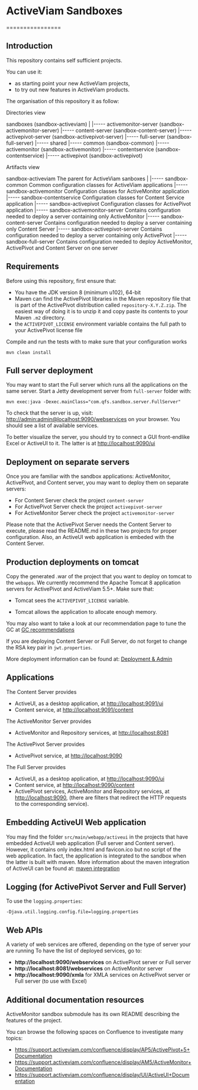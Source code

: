 # ActiveViam Sandboxes
================

Introduction
------------
This repository contains self sufficient projects.

You can use it:
- as starting point your new ActiveViam projects,
- to try out new features in ActiveViam products.

The organisation of this repository it as follow:

Directories view

sandboxes                             (sandbox-activeviam)
|
|----- activemonitor-server           (sandbox-activemonitor-server)
|----- content-server                 (sandbox-content-server)
|----- activepivot-server             (sandbox-activepivot-server)
|----- full-server                    (sandbox-full-server)
|----- shared
        |-----  common                (sandbox-common)
        |-----  activemonitor         (sandbox-activemonitor)
        |-----  contentservice        (sandbox-contentservice)
        |-----  activepivot           (sandbox-activepivot)

Artifacts view

sandbox-activeviam                    The parent for ActiveViam sanboxes
|
|-----  sandbox-common                Common configuration classes for ActiveViam applications
|-----  sandbox-activemonitor         Configuration classes for ActiveMonitor application
|-----  sandbox-contentservice        Configuration classes for Content Service application
|-----  sandbox-activepivot           Configuration classes for ActivePivot application
|-----  sandbox-activemonitor-server  Contains configuration needed to deploy a server containing only ActiveMonitor
|-----  sandbox-content-server        Contains configuration needed to deploy a server containing only Content Server
|-----  sandbox-activepivot-server    Contains configuration needed to deploy a server containing only ActivePivot
|-----  sandbox-full-server           Contains configuration needed to deploy ActiveMonitor, ActivePivot and Content Server on one server

Requirements
------------
Before using this repository, first ensure that:
-   You have the JDK version 8 (minimum u102), 64-bit
-   Maven can find the ActivePivot libraries in the Maven repository file
    that is part of the ActivePivot distribution called `repository-X.Y.Z.zip`.
    The easiest way of doing it is to unzip it and copy paste
    its contents to your Maven `.m2` directory.
-   the `ACTIVEPIVOT_LICENSE` environment variable contains the full path
    to your ActivePivot license file

Compile and run the tests with to make sure that your configuration works

    mvn clean install

Full server deployment
------------
You may want to start the Full server which runs all the applications on the same server.
Start a Jetty development server from `full-server` folder with:

    mvn exec:java -Dexec.mainClass="com.qfs.sandbox.server.FullServer"

To check that the server is up, visit: [http://admin:admin@localhost:9090/webservices](http://admin:admin@localhost:9090/webservices) on your browser.
You should see a list of available services.

To better visualize the server, you should try to connect a GUI front-endlike Excel or ActiveUI to it.
The latter is at [http://localhost:9090/ui](http://localhost:9090/ui)

Deployment on separate servers
------------
Once you are familiar with the sandbox applications: ActiveMonitor, ActivePivot, and Content server,
you may want to deploy them on separate servers:
-	For Content Server check the project `content-server`
-	For ActivePivot Server check the project `activepivot-server`
-	For ActiveMonitor Server check the project `activemonitor-server`

Please note that the ActivePivot Server needs the Content Server to execute,
please read the README.md in these two projects for proper configuration.
Also, an ActiveUI web application is embeded with the Content Server.

Production deployments on tomcat
------------
Copy the generated .war of the project that you want to deploy on tomcat to the `webapps`.
We currently recommend the Apache Tomcat 8 application servers for ActivePivot and ActiveViam 5.5+.
Make sure that:

-   Tomcat sees the `ACTIVEPIVOT_LICENSE` variable.

-   Tomcat allows the application to allocate enough memory.

You may also want to take a look at our recommendation page to tune the GC at [GC recommendations](https://support.quartetfs.com/confluence/display/AP5/GC+Recommendations)

If you are deploying Content Server or Full Server, do not forget 
to change the RSA key pair in `jwt.properties`.

More deployment information can be found at:
[Deployment & Admin](http://support.quartetfs.com/confluence/pages/viewpage.action?pageId=16549317)

Applications
------------
The Content Server provides
- ActiveUI, as a desktop application, at [http://localhost:9091/ui](http://localhost:9091/ui)
- Content service, at [http://localhost:9091/content](http://localhost:9091/content)

The ActiveMonitor Server provides
- ActiveMonitor and Repository services, at [http://localhost:8081](http://localhost:8081)

The ActivePivot Server provides
- ActivePivot service, at [http://localhost:9090](http://localhost:9090)

The Full Server provides
- ActiveUI, as a desktop application, at [http://localhost:9090/ui](http://localhost:9090/ui)
- Content service, at [http://localhost:9090/content](http://localhost:9090/content)
- ActivePivot services, ActiveMonitor and Repository services, at [http://localhost:9090](http://localhost:9090), (there are 
filters that redirect the HTTP requests to the corresponding service).

Embedding ActiveUI Web application
-----------
You may find the folder `src/main/webapp/activeui` in the projects that have embedded ActiveUI web application (Full server
and Content server).
However, it contains only index.html and favicon.ico but no script of the web application.
In fact, the application is integrated to the sandbox when the latter is built with maven.
More information about the maven integration of ActiveUI can be found at: [maven integration](http://support.activeviam.com/documentation/activeui/4.1.0-m3/start/maven-integration/)

Logging (for ActivePivot Server and Full Server)
-----------
To use the `logging.properties`:

    -Djava.util.logging.config.file=logging.properties

Web APIs
-----------
A variety of web services are offered, depending on the type of server your are running
To have the list of deployed services, go to:

- **http://localhost:9090/webservices** on ActivePivot server or Full server
- **http://localhost:8081/webservices** on ActiveMonitor server
- **http://localhost:9090/xmla** for XMLA services on ActivePivot server or Full server (to use with Excel)

## Additional documentation resources

ActiveMonitor sandbox submodule has its own README describing the features of the project.

You can browse the following spaces on Confluence to investigate many topics:

- https://support.activeviam.com/confluence/display/AP5/ActivePivot+5+Documentation
- https://support.activeviam.com/confluence/display/AM5/ActiveMonitor+Documentation
- https://support.activeviam.com/confluence/display/UI/ActiveUI+Documentation
